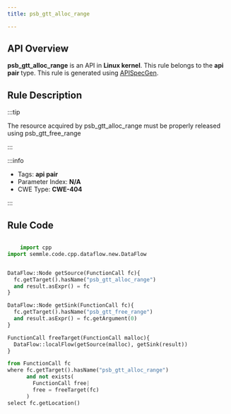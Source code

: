 ```yaml
---
title: psb_gtt_alloc_range

---
```



## API Overview
**psb_gtt_alloc_range** is an API in **Linux kernel**. This rule belongs to the **api pair** type. This rule is generated using [APISpecGen](../../tools/APISpecGen).
## Rule Description

:::tip

The resource acquired by psb_gtt_alloc_range must be properly released using psb_gtt_free_range

:::

:::info

- Tags: **api pair**
- Parameter Index: **N/A**
- CWE Type: **CWE-404**

:::

## Rule Code
```python

    import cpp
import semmle.code.cpp.dataflow.new.DataFlow


DataFlow::Node getSource(FunctionCall fc){
  fc.getTarget().hasName("psb_gtt_alloc_range")
  and result.asExpr() = fc
}

DataFlow::Node getSink(FunctionCall fc){
  fc.getTarget().hasName("psb_gtt_free_range")
  and result.asExpr() = fc.getArgument(0)
}

FunctionCall freeTarget(FunctionCall malloc){
  DataFlow::localFlow(getSource(malloc), getSink(result))
}

from FunctionCall fc
where fc.getTarget().hasName("psb_gtt_alloc_range")
      and not exists(
        FunctionCall free| 
        free = freeTarget(fc)
      )
select fc.getLocation()

    
```